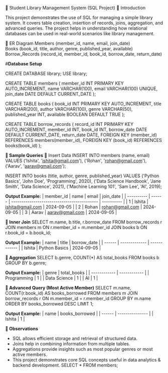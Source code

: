 📂 Student Library Management System (SQL Project)
📌 Introduction

This project demonstrates the use of SQL for managing a simple library system.
It covers table creation, insertion of records, joins, aggregation, and advanced queries.
The project helps in understanding how relational databases can be used in real-world scenarios like library management.

📌 ER Diagram
Members (member_id, name, email, join_date)  
Books (book_id, title, author, genre, published_year, available)  
Borrow_Records (record_id, member_id, book_id, borrow_date, return_date)

#**Database Setup**

CREATE DATABASE library;
USE library;

CREATE TABLE members (
    member_id INT PRIMARY KEY AUTO_INCREMENT,
    name VARCHAR(100),
    email VARCHAR(100) UNIQUE,
    join_date DATE DEFAULT CURRENT_DATE
);

CREATE TABLE books (
    book_id INT PRIMARY KEY AUTO_INCREMENT,
    title VARCHAR(200),
    author VARCHAR(100),
    genre VARCHAR(50),
    published_year INT,
    available BOOLEAN DEFAULT TRUE
);

CREATE TABLE borrow_records (
    record_id INT PRIMARY KEY AUTO_INCREMENT,
    member_id INT,
    book_id INT,
    borrow_date DATE DEFAULT CURRENT_DATE,
    return_date DATE,
    FOREIGN KEY (member_id) REFERENCES members(member_id),
    FOREIGN KEY (book_id) REFERENCES books(book_id)
);

**📌 Sample Queries**
🔹 Insert Data
INSERT INTO members (name, email) VALUES
('Ishita', 'ishita@gmail.com'),
('Rohan', 'rohan@gmail.com'),
('Aarav', 'aarav@gmail.com');

INSERT INTO books (title, author, genre, published_year) VALUES
('Python Basics', 'John Doe', 'Programming', 2020),
('Data Science Handbook', 'Jane Smith', 'Data Science', 2021),
('Machine Learning 101', 'Sam Lee', 'AI', 2019);

**Output Example:**
| member\_id | name   | email                                       | join\_date |
| ---------- | ------ | ------------------------------------------- | ---------- |
| 1          | Ishita | [ishita@gmail.com](mailto:ishita@gmail.com) | 2024-09-05 |
| 2          | Rohan  | [rohan@gmail.com](mailto:rohan@gmail.com)   | 2024-09-05 |
| 3          | Aarav  | [aarav@gmail.com](mailto:aarav@gmail.com)   | 2024-09-05 |

**🔹 Inner Join**
SELECT m.name, b.title, r.borrow_date
FROM borrow_records r
JOIN members m ON r.member_id = m.member_id
JOIN books b ON r.book_id = b.book_id;

**Output Example:**
| name   | title         | borrow\_date |
| ------ | ------------- | ------------ |
| Ishita | Python Basics | 2024-09-05   |

**🔹 Aggregation**
SELECT b.genre, COUNT(*) AS total_books
FROM books b
GROUP BY b.genre;

**Output Example:**
| genre        | total\_books |
| ------------ | ------------ |
| Programming  | 1            |
| Data Science | 1            |
| AI           | 1            |

**🔹 Advanced Query (Most Active Member)**
SELECT m.name, COUNT(r.book_id) AS books_borrowed
FROM members m
JOIN borrow_records r ON m.member_id = r.member_id
GROUP BY m.name
ORDER BY books_borrowed DESC
LIMIT 1;

**Output Example:**
| name   | books\_borrowed |
| ------ | --------------- |
| Ishita | 1               |

**📌 Observations**

- SQL allows efficient storage and retrieval of structured data.
- Joins help in combining information from multiple tables.
- Aggregations provide insights such as most popular genres or most active members.
- This project demonstrates core SQL concepts useful in data analytics & backend development.
SELECT * FROM members;

